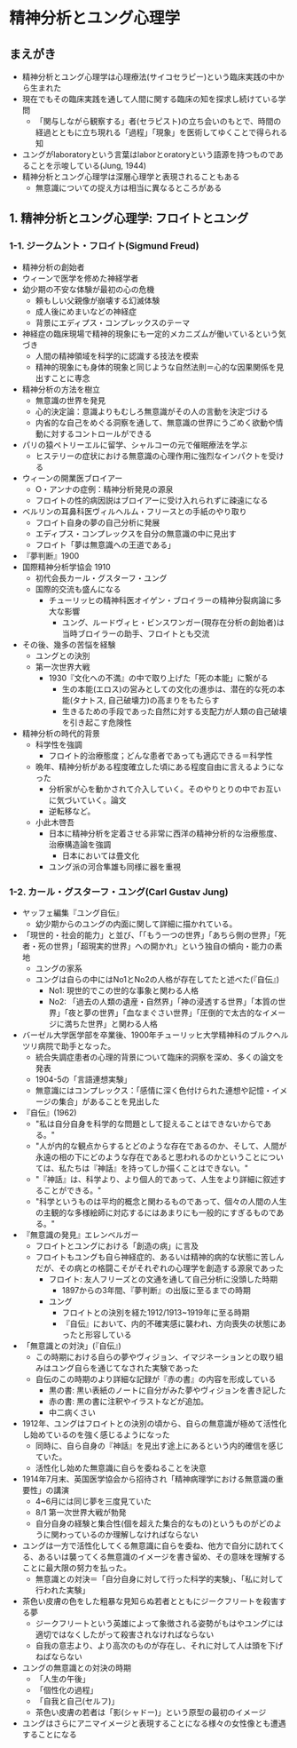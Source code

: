 # 精神分析とユング心理学
## まえがき
- 精神分析とユング心理学は心理療法(サイコセラピー)という臨床実践の中から生まれた
- 現在でもその臨床実践を通して人間に関する臨床の知を探求し続けている学問
  - 「関与しながら観察する」者(セラピスト)の立ち会いのもとで、時間の経過とともに立ち現れる「過程」「現象」を医術してゆくことで得られる知
- ユングがlaboratoryという言葉はlaborとoratoryという語源を持つものであることを示唆している(Jung, 1944)
- 精神分析とユング心理学は深層心理学と表現されることもある
  - 無意識についての捉え方は相当に異なるところがある

## 1. 精神分析とユング心理学: フロイトとユング
### 1-1. ジークムント・フロイト(Sigmund Freud)
- 精神分析の創始者
- ウィーンで医学を修めた神経学者
- 幼少期の不安な体験が最初の心の危機
  - 頼もしい父親像が崩壊する幻滅体験
  - 成人後にめまいなどの神経症
  - 背景にエディプス・コンプレックスのテーマ
- 神経症の臨床現場で精神的現象にも一定的メカニズムが働いているという気づき
  - 人間の精神領域を科学的に認識する技法を模索
  - 精神的現象にも身体的現象と同じような自然法則＝心的な因果関係を見出すことに専念
- 精神分析の方法を樹立
  - 無意識の世界を発見
  - 心的決定論：意識よりもむしろ無意識がその人の言動を決定づける
  - 内省的な自己をめぐる洞察を通して、無意識の世界にうごめく欲動や情動に対するコントロールができる
- パリの猿ペトリーエルに留学、シャルコーの元で催眠療法を学ぶ
  - ヒステリーの症状における無意識の心理作用に強烈なインパクトを受ける
- ウィーンの開業医ブロイアー
  - O・アンナの症例：精神分析発見の源泉
  - フロイトの性的病因説はブロイアーに受け入れられずに疎遠になる
- ベルリンの耳鼻科医ヴィルヘルム・フリースとの手紙のやり取り
  - フロイト自身の夢の自己分析に発展
  - エディプス・コンプレックスを自分の無意識の中に見出す
  - フロイト「夢は無意識への王道である」
- 『夢判断』1900
- 国際精神分析学協会 1910
  - 初代会長カール・グスターフ・ユング
  - 国際的交流も盛んになる
    - チューリッヒの精神科医オイゲン・ブロイラーの精神分裂病論に多大な影響
      - ユング、ルードヴィヒ・ビンスワンガー(現存在分析の創始者)は当時ブロイラーの助手、フロイトとも交流
- その後、幾多の苦悩を経験
  - ユングとの決別
  - 第一次世界大戦
    - 1930『文化への不満』の中で取り上げた「死の本能」に繋がる
      - 生の本能(エロス)の営みとしての文化の進歩は、潜在的な死の本能(タナトス, 自己破壊力)の高まりをもたらす
      - 生きるための手段であった自然に対する支配力が人類の自己破壊を引き起こす危険性
- 精神分析の時代的背景
  - 科学性を強調
    - フロイト的治療態度；どんな患者であっても適応できる＝科学性
  - 晩年、精神分析がある程度確立した頃にある程度自由に言えるようになった
    - 分析家が心を動かされて介入していく。そのやりとりの中でお互いに気づいていく。論文
    - 逆転移など。
  - 小此木啓吾
    - 日本に精神分析を定着させる非常に西洋の精神分析的な治療態度、治療構造論を強調
      - 日本においては畳文化
    - ユング派の河合隼雄も同様に器を重視

### 1-2. カール・グスターフ・ユング(Carl Gustav Jung)
- ヤッフェ編集『ユング自伝』
  - 幼少期からのユングの内面に関して詳細に描かれている。
- 「現世的・社会的能力」と並び、「「もう一つの世界」「あちら側の世界」「死者・死の世界」「超現実的世界」への開かれ」という独自の傾向・能力の素地
  - ユングの家系
  - ユングは自らの中にはNo1とNo2の人格が存在してたと述べた(『自伝』)
    - No1: 現世的でこの世的な事象と関わる人格
    - No2: 「過去の人類の遺産・自然界」「神の浸透する世界」「本質の世界」「夜と夢の世界」「血なまぐさい世界」「圧倒的で太古的なイメージに満ちた世界」と関わる人格
- バーゼル大学医学部を卒業後、1900年チューリッヒ大学精神科のブルクヘルツリ病院で助手となった。
  - 統合失調症患者の心理的背景について臨床的洞察を深め、多くの論文を発表
  - 1904-5の「言語連想実験」
  - 無意識にはコンプレックス：「感情に深く色付けられた連想や記憶・イメージの集合」があることを見出した
- 『自伝』(1962)
  - "私は自分自身を科学的な問題として捉えることはできないからである。"
  - "人が内的な観点からするとどのような存在であるのか、そして、人間が永遠の相の下にどのような存在であると思われるのかということについては、私たちは『神話』を持ってしか描くことはできない。"
  - "『神話』は、科学より、より個人的であって、人生をより詳細に叙述することができる。"
  - "科学というものは平均的概念と関わるものであって、個々の人間の人生の主観的な多様絵師に対応するにはあまりにも一般的にすぎるものである。"
- 『無意識の発見』エレンベルガー
  - フロイトとユングにおける「創造の病」に言及
  - フロイトもユングも自ら神経症的、あるいは精神的病的な状態に苦しんだが、その病との格闘こそがそれぞれの心理学を創造する源泉であった
    - フロイト: 友人フリーズとの文通を通して自己分析に没頭した時期
      - 1897からの3年間、『夢判断』の出版に至るまでの時期
    - ユング
      - フロイトとの決別を経た1912/1913~1919年に至る時期
      - 『自伝』において、内的不確実感に襲われ、方向喪失の状態にあったと形容している
- 「無意識との対決」(『自伝』)
  - この時期における自らの夢やヴィジョン、イマジネーションとの取り組みはユング自らを通じてなされた実験であった
  - 自伝のこの時期のより詳細な記録が『赤の書』の内容を形成している
    - 黒の書: 黒い表紙のノートに自分がみた夢やヴィジョンを書き記した
    - 赤の書: 黒の書に注釈やイラストなどが追加。
    - 中二病くさい
- 1912年、ユングはフロイトとの決別の頃から、自らの無意識が極めて活性化し始めているのを強く感じるようになった
  - 同時に、自ら自身の『神話』を見出す途上にあるという内的確信を感じていた。
  - 活性化し始めた無意識に自らを委ねることを決意
- 1914年7月末、英国医学協会から招待され「精神病理学における無意識の重要性」の講演
  - 4~6月には同じ夢を三度見ていた
  - 8/1 第一次世界大戦が勃発
  - 自分自身の経験と集合性(個を超えた集合的なもの)というものがどのように関わっているのか理解しなければならない
- ユングは一方で活性化してくる無意識に自らを委ね、他方で自分に訪れてくる、あるいは襲ってくる無意識のイメージを書き留め、その意味を理解することに最大限の努力を払った。
  - 無意識との対決＝「自分自身に対して行った科学的実験」、「私に対して行われた実験」
- 茶色い皮膚の色をした粗暴な見知らぬ若者とともにジークフリートを殺害する夢
  - ジークフリートという英雄によって象徴される姿勢がもはやユングには適切ではなくしたがって殺害されなければならない
  - 自我の意志より、より高次のものが存在し、それに対して人は頭を下げねばならない
- ユングの無意識との対決の時期
  - 「人生の午後」
  - 「個性化の過程」
  - 「自我と自己(セルフ)」
  - 茶色い皮膚の若者は「影(シャドー)」という原型の最初のイメージ
- ユングはさらにアニマイメージと表現することになる様々の女性像とも遭遇することになる
